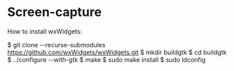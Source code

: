 # Screen-capture

How to install wxWidgets:

$ git clone --recurse-submodules https://github.com/wxWidgets/wxWidgets.git
$ mkdir buildgtk
$ cd buildgtk
$ ../configure --with-gtk
$ make
$ sudo make install
$ sudo ldconfig